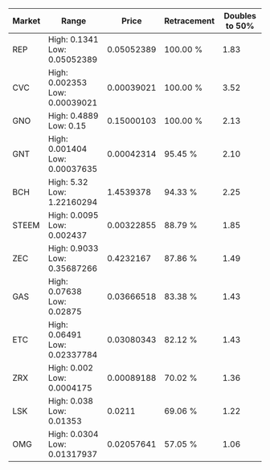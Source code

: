| Market | Range | Price| Retracement | Doubles to 50% |
| --- | --- | --- | --- | --- |
| REP | High: 0.1341<br />Low: 0.05052389 | 0.05052389 | 100.00 % | 1.83 |
| CVC | High: 0.002353<br />Low: 0.00039021 | 0.00039021 | 100.00 % | 3.52 |
| GNO | High: 0.4889<br />Low: 0.15 | 0.15000103 | 100.00 % | 2.13 |
| GNT | High: 0.001404<br />Low: 0.00037635 | 0.00042314 | 95.45 % | 2.10 |
| BCH | High: 5.32<br />Low: 1.22160294 | 1.4539378 | 94.33 % | 2.25 |
| STEEM | High: 0.0095<br />Low: 0.002437 | 0.00322855 | 88.79 % | 1.85 |
| ZEC | High: 0.9033<br />Low: 0.35687266 | 0.4232167 | 87.86 % | 1.49 |
| GAS | High: 0.07638<br />Low: 0.02875 | 0.03666518 | 83.38 % | 1.43 |
| ETC | High: 0.06491<br />Low: 0.02337784 | 0.03080343 | 82.12 % | 1.43 |
| ZRX | High: 0.002<br />Low: 0.0004175 | 0.00089188 | 70.02 % | 1.36 |
| LSK | High: 0.038<br />Low: 0.01353 | 0.0211 | 69.06 % | 1.22 |
| OMG | High: 0.0304<br />Low: 0.01317937 | 0.02057641 | 57.05 % | 1.06 |
